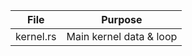 | File           | Purpose |
|----------------|---------|
| kernel.rs      | Main kernel data & loop
